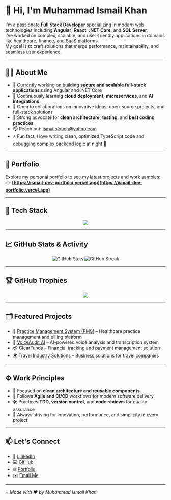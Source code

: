 # 👋 Hi, I'm Muhammad Ismail Khan

I'm a passionate **Full Stack Developer** specializing in modern web technologies including **Angular**, **React**, **.NET Core**, and **SQL Server**.  
I’ve worked on complex, scalable, and user-friendly applications in domains like healthcare, finance, and SaaS platforms.  
My goal is to craft solutions that merge performance, maintainability, and seamless user experience.

---

## 🧑‍💻 About Me

- 🔭 Currently working on building **secure and scalable full-stack applications** using Angular and .NET Core  
- 🌱 Continuously learning **cloud deployment**, **microservices**, and **AI integrations**  
- 👯 Open to collaborations on innovative ideas, open-source projects, and full-stack solutions  
- 🤝 Strong advocate for **clean architecture**, **testing**, and **best coding practices**  
- 📫 Reach out: [ismailblouch@yahoo.com](mailto:ismailblouch@yahoo.com)  
- ⚡ Fun fact: I love writing clean, optimized TypeScript code and debugging complex backend logic at night 🌙  

---

## 🚀 Portfolio

Explore my personal portfolio to see my latest projects and work samples:  
👉 **[https://ismail-dev-portfolio.vercel.app](https://ismail-dev-portfolio.vercel.app)**  

---

## 🧠 Tech Stack

<p align="center">
  <img src="https://skillicons.dev/icons?i=angular,react,dotnet,cs,typescript,javascript,html,css,tailwind,bootstrap,sqlserver,git,github,vscode,postman&perline=7" />
</p>

---

## 📈 GitHub Stats & Activity

<p align="center">
  <img src="https://github-readme-stats.vercel.app/api?username=muhammadismailkhan&show_icons=true&theme=tokyonight" alt="GitHub Stats" />
  <img src="https://github-readme-streak-stats.herokuapp.com/?user=muhammadismailkhan&theme=tokyonight" alt="GitHub Streak" />
</p>

---

## 🏆 GitHub Trophies

<p align="center">
  <img src="https://github-profile-trophy.vercel.app/?username=muhammadismailkhan&theme=radical&no-frame=false&no-bg=false&margin-w=4" />
</p>

---

## 🗂️ Featured Projects

- 🏥 [Practice Management System (PMS)](https://pms.hawkrevenue.com/#/login) – Healthcare practice management and billing platform  
- 💬 [VoiceAudit AI](https://uat.voiceauditai.com/) – AI-powered voice analysis and transcription system  
- 💳 [ClearFunds](https://clearfunds.app/sign-in) – Financial tracking and payment management solution  
- 🌍 [Travel Industry Solutions](https://travelindustrysolutions.com/) – Business solutions for travel companies  

---

## ⚙️ Work Principles

- 🧩 Focused on **clean architecture and reusable components**  
- 🧠 Follows **Agile and CI/CD** workflows for modern software delivery  
- 🛠️ Practices **TDD**, **version control**, and **code reviews** for quality assurance  
- 🚀 Always striving for innovation, performance, and simplicity in every project  

---

## 📫 Let's Connect

- 💼 [LinkedIn](www.linkedin.com/in/ismailkhanbaloch)  
- 💻 [GitHub](https://github.com/IsmailBlouch)  
- 🌐 [Portfolio](https://ismail-dev-portfolio.vercel.app/)  
- ✉️ [Email Me](mailto:ismailblouch@yahoo.com)

---

⭐ *Made with ❤️ by Muhammad Ismail Khan*
